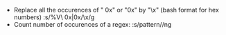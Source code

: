  - Replace all the occurences of " 0x" or "0x" by "\x" (bash format for hex numbers)
    :s/\%V\ 0x\|0x/\\x/g
 - Count number of occurences of a regex: 
    :s/pattern//ng
